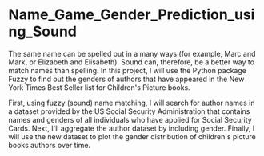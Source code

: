# Name_Game_Gender_Prediction_using_Sound
The same name can be spelled out in a many ways (for example, Marc and Mark, or Elizabeth and Elisabeth). Sound can, therefore, be a better way to match names than spelling. In this project, I will use the Python package Fuzzy to find out the genders of authors that have appeared in the New York Times Best Seller list for Children's Picture books.

First, using fuzzy (sound) name matching, I will search for author names in a dataset provided by the US Social Security Administration that contains names and genders of all individuals who have applied for Social Security Cards. Next, I'll aggregate the author dataset by including gender. Finally, I will use the new dataset to plot the gender distribution of children's picture books authors over time.
